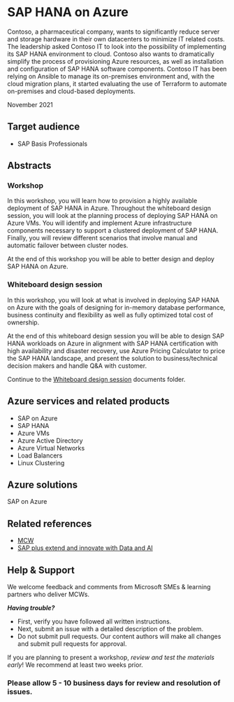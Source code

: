 # SAP HANA on Azure

Contoso, a pharmaceutical company, wants to significantly reduce server and storage hardware in their own datacenters to minimize IT related costs. The leadership asked Contoso IT to look into the possibility of implementing its SAP HANA environment to cloud. Contoso also wants to dramatically simplify the process of provisioning Azure resources, as well as installation and configuration of SAP HANA software components. Contoso IT has been relying on Ansible to manage its on-premises environment and, with the cloud migration plans, it started evaluating the use of Terraform to automate on-premises and cloud-based deployments.

November 2021

## Target audience

- SAP Basis Professionals

## Abstracts

### Workshop

In this workshop, you will learn how to provision a highly available deployment of SAP HANA in Azure. Throughout the whiteboard design session, you will look at the planning process of deploying SAP HANA on Azure VMs. You will identify and implement Azure infrastructure components necessary to support a clustered deployment of SAP HANA. Finally, you will review different scenarios that involve manual and automatic failover between cluster nodes.

At the end of this workshop you will be able to better design and deploy SAP HANA on Azure. 

### Whiteboard design session

In this workshop, you will look at what is involved in deploying SAP HANA on Azure with the goals of designing for in-memory database performance, business continuity and flexibility as well as fully optimized total cost of ownership. 

At the end of this whiteboard design session you will be able to design SAP HANA workloads on Azure in alignment with SAP HANA certification with high availability and disaster recovery, use Azure Pricing Calculator to price the SAP HANA landscape, and present the solution to business/technical decision makers and handle Q&A with customer. 

Continue to the [Whiteboard design session](https://github.com/microsoft/MCW-SAP-HANA-on-Azure/tree/master/Whiteboard%20design%20session) documents folder.

## Azure services and related products
- SAP on Azure
- SAP HANA
- Azure VMs
- Azure Active Directory
- Azure Virtual Networks
- Load Balancers
- Linux Clustering

## Azure solutions
SAP on Azure

## Related references
- [MCW](https://microsoftcloudworkshop.com)
- [SAP plus extend and innovate with Data and AI](https://github.com/microsoft/MCW-SAP-plus-extend-and-innovate-with-Data-and-AI)

## Help & Support

We welcome feedback and comments from Microsoft SMEs & learning partners who deliver MCWs.  

***Having trouble?***
- First, verify you have followed all written instructions.
- Next, submit an issue with a detailed description of the problem.
- Do not submit pull requests. Our content authors will make all changes and submit pull requests for approval.  

If you are planning to present a workshop, *review and test the materials early*! We recommend at least two weeks prior.

### Please allow 5 - 10 business days for review and resolution of issues.
